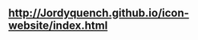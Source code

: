 
http://Jordyquench.github.io/icon-website/index.html
------------------------------------------------------------
